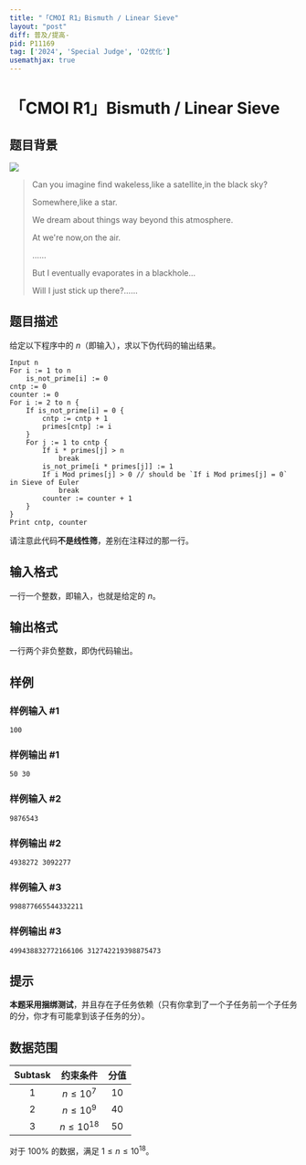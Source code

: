 ```yaml
---
title: "「CMOI R1」Bismuth / Linear Sieve"
layout: "post"
diff: 普及/提高-
pid: P11169
tag: ['2024', 'Special Judge', 'O2优化']
usemathjax: true
---
```


# 「CMOI R1」Bismuth / Linear Sieve
## 题目背景

![](bilibili:BV1qF4m157gc)

> Can you imagine find wakeless,like a satellite,in the black sky?
>
> Somewhere,like a star.
>
> We dream about things way beyond this atmosphere.
>
> At we're now,on the air.
>
> ……
>
> But I eventually evaporates in a blackhole…
>
> Will I just stick up there?……
## 题目描述

给定以下程序中的 $n$（即输入），求以下伪代码的输出结果。

```
Input n
For i := 1 to n
	is_not_prime[i] := 0
cntp := 0
counter := 0
For i := 2 to n {
	If is_not_prime[i] = 0 {
		cntp := cntp + 1
		primes[cntp] := i
	}
	For j := 1 to cntp {
		If i * primes[j] > n
			break
		is_not_prime[i * primes[j]] := 1
		If i Mod primes[j] > 0 // should be `If i Mod primes[j] = 0` in Sieve of Euler
			break
		counter := counter + 1
	}
}
Print cntp, counter
```
请注意此代码**不是线性筛**，差别在注释过的那一行。
## 输入格式

一行一个整数，即输入，也就是给定的 $n$。
## 输出格式

一行两个非负整数，即伪代码输出。
## 样例

### 样例输入 #1
```
100
```
### 样例输出 #1
```
50 30
```
### 样例输入 #2
```
9876543
```
### 样例输出 #2
```
4938272 3092277
```
### 样例输入 #3
```
998877665544332211
```
### 样例输出 #3
```
499438832772166106 312742219398875473
```
## 提示

**本题采用捆绑测试**，并且存在子任务依赖（只有你拿到了一个子任务前一个子任务的分，你才有可能拿到该子任务的分）。

## 数据范围

| $\text{Subtask}$ | 约束条件 | 分值 |
| :-----------: | :-----------: | :-----------: |
| $1$ | $n\leq 10^7$ |$10$|
| $2$ | $n\leq 10^9$ |$40$|
| $3$ | $n\leq 10^{18}$ |$50$|

对于 $100\%$ 的数据，满足 $1\leq n\leq 10^{18}$。
